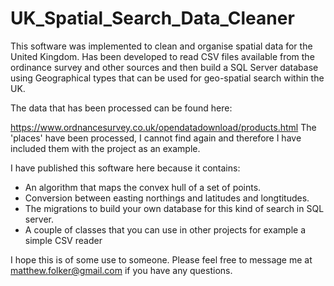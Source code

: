 # UK_Spatial_Search_Data_Cleaner

This software was implemented to clean and organise spatial data for the United Kingdom. Has been developed to read CSV files available from the ordinance survey and other sources and then build a SQL Server database using Geographical types that can be used for geo-spatial search within the UK.

The data that has been processed can be found here: 

https://www.ordnancesurvey.co.uk/opendatadownload/products.html
The 'places' have been processed, I cannot find again and therefore I have included them with the project as an example. 

I have published this software here because it contains:

- An algorithm that maps the convex hull of a set of points. 
- Conversion between easting northings and latitudes and longtitudes. 
- The migrations to build your own database for this kind of search in SQL server. 
- A couple of classes that you can use in other projects for example a simple CSV reader

I hope this is of some use to someone. Please feel free to message me at matthew.folker@gmail.com if you have any questions. 
